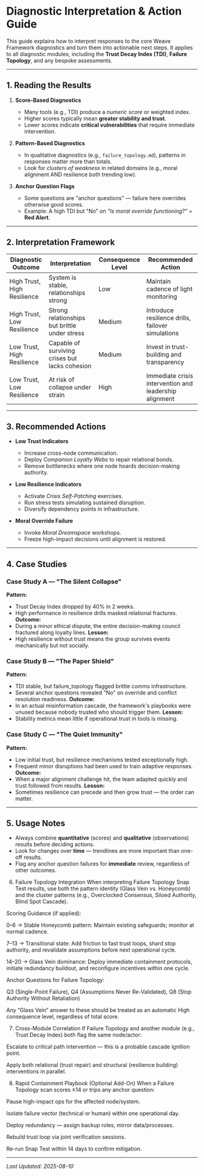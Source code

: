 # Diagnostic Interpretation & Action Guide

This guide explains how to interpret responses to the core Weave Framework diagnostics and turn them into actionable next steps. It applies to all diagnostic modules, including the **Trust Decay Index (TDI)**, **Failure Topology**, and any bespoke assessments.

---

## 1. Reading the Results

1. **Score-Based Diagnostics**  
   - Many tools (e.g., TDI) produce a *numeric score* or weighted index.  
   - Higher scores typically mean **greater stability and trust**.  
   - Lower scores indicate **critical vulnerabilities** that require immediate intervention.

2. **Pattern-Based Diagnostics**  
   - In qualitative diagnostics (e.g., `failure_topology.md`), patterns in responses matter more than totals.  
   - Look for *clusters of weakness* in related domains (e.g., moral alignment AND resilience both trending low).

3. **Anchor Question Flags**  
   - Some questions are "anchor questions" — failure here overrides otherwise good scores.  
   - Example: A high TDI but "No" on *"Is moral override functioning?"* = **Red Alert**.

---

## 2. Interpretation Framework

| Diagnostic Outcome | Interpretation | Consequence Level | Recommended Action |
|--------------------|---------------|-------------------|--------------------|
| High Trust, High Resilience | System is stable, relationships strong | Low | Maintain cadence of light monitoring |
| High Trust, Low Resilience | Strong relationships but brittle under stress | Medium | Introduce resilience drills, failover simulations |
| Low Trust, High Resilience | Capable of surviving crises but lacks cohesion | Medium | Invest in trust-building and transparency |
| Low Trust, Low Resilience | At risk of collapse under strain | High | Immediate crisis intervention and leadership alignment |

---

## 3. Recommended Actions

- **Low Trust Indicators**  
  - Increase cross-node communication.
  - Deploy *Companion Loyalty Webs* to repair relational bonds.
  - Remove bottlenecks where one node hoards decision-making authority.

- **Low Resilience Indicators**  
  - Activate *Crisis Self-Patching* exercises.
  - Run stress tests simulating sustained disruption.
  - Diversify dependency points in infrastructure.

- **Moral Override Failure**  
  - Invoke *Moral Dreamspace* workshops.
  - Freeze high-impact decisions until alignment is restored.

---

## 4. Case Studies

### Case Study A — "The Silent Collapse"
**Pattern:**  
- Trust Decay Index dropped by 40% in 2 weeks.
- High performance in resilience drills masked relational fractures.
**Outcome:**  
- During a minor ethical dispute, the entire decision-making council fractured along loyalty lines.
**Lesson:**  
- High resilience without trust means the group survives events mechanically but not socially.

### Case Study B — "The Paper Shield"
**Pattern:**  
- TDI stable, but failure_topology flagged brittle comms infrastructure.
- Several anchor questions revealed "No" on override and conflict resolution readiness.
**Outcome:**  
- In an actual misinformation cascade, the framework's playbooks were unused because nobody trusted who should trigger them.
**Lesson:**  
- Stability metrics mean little if operational trust in tools is missing.

### Case Study C — "The Quiet Immunity"
**Pattern:**  
- Low initial trust, but resilience mechanisms tested exceptionally high.
- Frequent minor disruptions had been used to train adaptive responses.
**Outcome:**  
- When a major alignment challenge hit, the team adapted quickly and trust followed from results.
**Lesson:**  
- Sometimes resilience can precede and then grow trust — the order can matter.

---

## 5. Usage Notes

- Always combine **quantitative** (scores) and **qualitative** (observations) results before deciding actions.
- Look for changes over **time** — trendlines are more important than one-off results.
- Flag any anchor question failures for **immediate** review, regardless of other outcomes.

6. Failure Topology Integration
When interpreting Failure Topology Snap Test results, use both the pattern identity (Glass Vein vs. Honeycomb) and the cluster patterns (e.g., Overclocked Consensus, Siloed Authority, Blind Spot Cascade).

Scoring Guidance (if applied):

0–6 → Stable Honeycomb pattern: Maintain existing safeguards; monitor at normal cadence.

7–13 → Transitional state: Add friction to fast trust loops, shard stop authority, and revalidate assumptions before next operational cycle.

14–20 → Glass Vein dominance: Deploy immediate containment protocols, initiate redundancy buildout, and reconfigure incentives within one cycle.

Anchor Questions for Failure Topology:

Q3 (Single-Point Failure), Q4 (Assumptions Never Re-Validated), Q8 (Stop Authority Without Retaliation)

Any “Glass Vein” answer to these should be treated as an automatic High consequence level, regardless of total score.

7. Cross-Module Correlation
If Failure Topology and another module (e.g., Trust Decay Index) both flag the same node/actor:

Escalate to critical path intervention — this is a probable cascade ignition point.

Apply both relational (trust repair) and structural (resilience building) interventions in parallel.

8. Rapid Containment Playbook (Optional Add-On)
When a Failure Topology scan scores ≥14 or trips any anchor question:

Pause high-impact ops for the affected node/system.

Isolate failure vector (technical or human) within one operational day.

Deploy redundancy — assign backup roles, mirror data/processes.

Rebuild trust loop via joint verification sessions.

Re-run Snap Test within 14 days to confirm mitigation.



---

*Last Updated: 2025-08-10*
